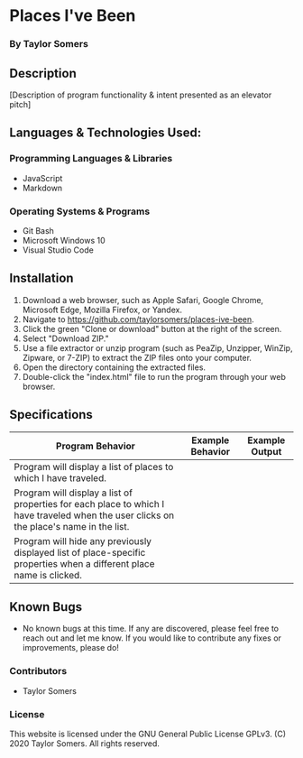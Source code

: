 # Places I've Been

  ### By Taylor Somers

## Description

  [Description of program functionality & intent presented as an elevator pitch]

## Languages & Technologies Used:

  ### Programming Languages & Libraries
  * JavaScript
  * Markdown

  ### Operating Systems & Programs
  * Git Bash
  * Microsoft Windows 10
  * Visual Studio Code

## Installation

  1. Download a web browser, such as Apple Safari, Google Chrome, Microsoft Edge, Mozilla Firefox, or Yandex.
  2. Navigate to https://github.com/taylorsomers/places-ive-been.
  3. Click the green "Clone or download" button at the right of the screen.
  4. Select "Download ZIP."
  5. Use a file extractor or unzip program (such as PeaZip, Unzipper, WinZip, Zipware, or 7-ZIP) to extract the ZIP files onto your computer.
  6. Open the directory containing the extracted files.
  7. Double-click the "index.html" file to run the program through your web browser.

## Specifications

  | Program Behavior | Example Behavior | Example Output |
  |---|---|---|
  | Program will display a list of places to which I have traveled. |  |  |
  | Program will display a list of properties for each place to which I have traveled when the user clicks on the place's name in the list. |  |  |
  | Program will hide any previously displayed list of place-specific properties when a different place name is clicked. |  |  |

## Known Bugs

  * No known bugs at this time. If any are discovered, please feel free to reach out and let me know. If you would like to contribute any fixes or improvements, please do!

### Contributors

  * Taylor Somers

### License

This website is licensed under the GNU General Public License GPLv3. (C) 2020 Taylor Somers. All rights reserved.